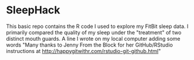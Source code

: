 # SleepHack
This basic repo contains the R code I used to explore my FitBit sleep data.  I primarily compared the quality of my sleep under the "treatment" of two distinct mouth guards.
A line I wrote on my local computer
adding some words
"Many thanks to Jenny From the Block for her GitHub/RStudio instructions at http://happygitwithr.com/rstudio-git-github.html" 
